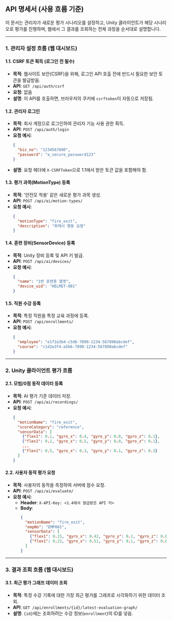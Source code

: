## API 명세서 (사용 흐름 기준)

이 문서는 관리자가 새로운 평가 시나리오를 설정하고, Unity 클라이언트가 해당 시나리오로 평가를 진행하며, 웹에서 그 결과를 조회하는 전체 과정을 순서대로 설명합니다.

---

### **1. 관리자 설정 흐름 (웹 대시보드)**

#### **1.1. CSRF 토큰 획득 (로그인 전 필수)**
*   **목적**: 웹사이트 보안(CSRF)을 위해, 로그인 API 호출 전에 반드시 필요한 보안 토큰을 발급받음.
*   **API**: `GET /api/auth/csrf`
*   **요청**: 없음
*   **설명**: 이 API를 호출하면, 브라우저의 쿠키에 `csrftoken`이 자동으로 저장됨.

#### **1.2. 관리자 로그인**
*   **목적**: 회사 계정으로 로그인하여 관리자 기능 사용 권한 획득.
*   **API**: `POST /api/auth/login`
*   **요청 예시**:
    ```json
    {
      "biz_no": "1234567890",
      "password": "a_secure_password123"
    }
    ```
*   **설명**: 요청 헤더에 `X-CSRFToken`으로 1.1에서 받은 토큰 값을 포함해야 함.

#### **1.3. 평가 과목(MotionType) 등록**
*   **목적**: '안전모 착용' 같은 새로운 평가 과목 생성.
*   **API**: `POST /api/ai/motion-types/`
*   **요청 예시**:
    ```json
    {
      "motionType": "fire_exit",
      "description": "화재시 행동 요령"
    }
    ```

#### **1.4. 훈련 장비(SensorDevice) 등록**
*   **목적**: Unity 장비 등록 및 API 키 발급.
*   **API**: `POST /api/ai/devices/`
*   **요청 예시**:
    ```json
    {
      "name": "1번 훈련용 헬멧",
      "device_uid": "HELMET-001"
    }
    ```

#### **1.5. 직원 수강 등록**
*   **목적**: 특정 직원을 특정 교육 과정에 등록.
*   **API**: `POST /api/enrollments/`
*   **요청 예시**:
    ```json
    {
      "employee": "e1f2a3b4-c5d6-7890-1234-567890abcdef",
      "course": "c1d2e3f4-a5b6-7890-1234-567890abcdef"
    }
    ```

---

### **2. Unity 클라이언트 평가 흐름**

#### **2.1. 모범/0점 동작 데이터 등록**
*   **목적**: AI 평가 기준 데이터 저장.
*   **API**: `POST /api/ai/recordings/`
*   **요청 예시**:
    ```json
    {
      "motionName": "fire_exit",
      "scoreCategory": "reference",
      "sensorData": [
        {"flex1": 0.1, "gyro_x": 0.4, "gyro_y": 0.0, "gyro_z": 0.1},
        {"flex1": 0.2, "gyro_x": 0.5, "gyro_y": 0.0, "gyro_z": 0.1},
        ...
        {"flex1": 0.5, "gyro_x": 0.3, "gyro_y": 0.1, "gyro_z": 0.3}
      ]
    }
    ```

#### **2.2. 사용자 동작 평가 요청**
*   **목적**: 사용자의 동작을 측정하여 서버에 점수 요청.
*   **API**: `POST /api/ai/evaluate/`
*   **요청 예시**:
    *   **Header**: `X-API-Key: <1.4에서 발급받은 API 키>`
    *   **Body**:
        ```json
        {
          "motionName": "fire_exit",
          "empNo": "EMP001",
          "sensorData": [
            {"flex1": 0.15, "gyro_x": 0.42, "gyro_y": 0.1, "gyro_z": 0.0},
            {"flex1": 0.22, "gyro_x": 0.51, "gyro_y": 0.1, "gyro_z": 0.0}
          ]
        }
        ```

---

### **3. 결과 조회 흐름 (웹 대시보드)**

#### **3.1. 최근 평가 그래프 데이터 조회**
*   **목적**: 특정 수강 기록에 대한 가장 최근 평가를 그래프로 시각화하기 위한 데이터 조회.
*   **API**: `GET /api/enrollments/{id}/latest-evaluation-graph/`
*   **설명**: `{id}`에는 조회하려는 수강 정보(`enrollment`)의 ID를 넣음.
